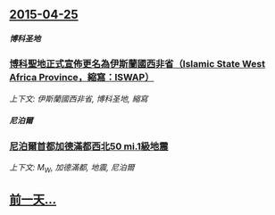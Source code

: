 ## [2015-04-25](/news/2015/04/25/index.md)

##### 博科圣地
### [博科聖地正式宣佈更名為伊斯蘭國西非省（Islamic State West Africa Province，縮寫：ISWAP）](/news/2015/04/25/博科聖地正式宣佈更名為伊斯蘭國西非省-Islamic-State-West-Africa-Province-縮寫-ISW.md)
_上下文: 伊斯蘭國西非省, 博科圣地, 縮寫_

##### 尼泊爾
### [ 尼泊爾首都加德滿都西北50 mi.1級地震](/news/2015/04/25/尼泊爾首都加德滿都西北50-mi1級地震.md)
_上下文: M<sub>W</sub>, 加德滿都, 地震, 尼泊爾_

## [前一天...](/news/2015/04/24/index.md)

